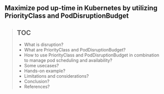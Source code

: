 ## Maximize pod up-time in Kubernetes by utilizing PriorityClass and PodDisruptionBudget

> ## TOC
> - What is disruption?
> - What are PriorityClass and PodDisruptionBudget?
> - How to use PriorityClass and PodDisruptionBudget in combination to manage pod scheduling and availability?
> - Some usecases?
> - Hands-on example?
> - Limitations and considerations?
> - Conclusion?
> - References?